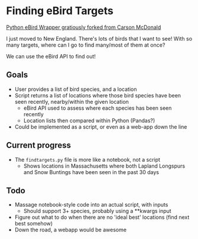 # Finding eBird Targets

[Python eBird Wrapper gratiously forked from Carson McDonald](https://github.com/carsonmcdonald/python-ebird-wrapper)

I just moved to New England. There's lots of birds that I want to see! With so many targets, where can I go to find many/most of them at once?

We can use the eBird API to find out!

## Goals

* User provides a list of bird species, and a location
* Script returns a list of locations where those bird species have been seen recently, nearby/within the given location
    * eBird API used to assess where each species has been seen recently
    * Location lists then compared within Python (Pandas?)
* Could be implemented as a script, or even as a web-app down the line

## Current progress

* The `findtargets.py` file is more like a notebook, not a script
    * Shows locations in Massachusetts where both Lapland Longspurs and Snow Buntings have been seen in the past 30 days

## Todo

* Massage notebook-style code into an actual script, with inputs
    * Should support 3+ species, probably using a **kwargs input
* Figure out what to do when there are no 'ideal best' locations (find next best somehow)
* Down the road, a webapp would be awesome
